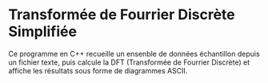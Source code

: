# Transformée de Fourrier Discrète Simplifiée

Ce programme en C++ recueille un ensenble de données échantillon depuis un fichier texte, puis calcule la DFT (Transformée de Fourrier Discrète) et affiche les résultats sous forme de diagrammes ASCII.
